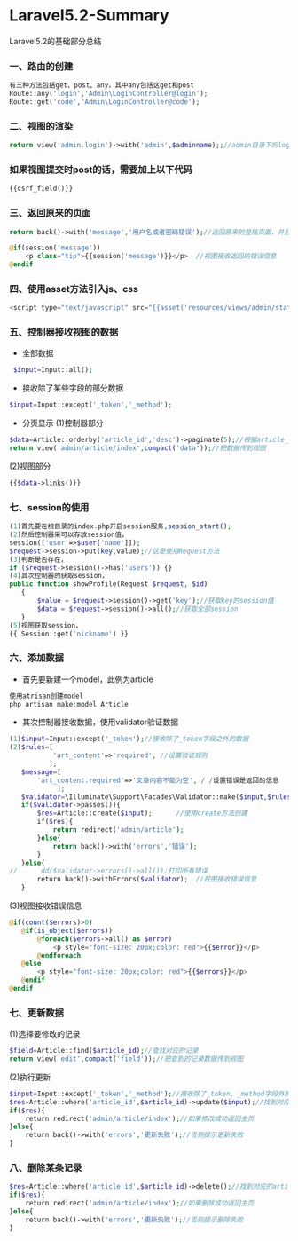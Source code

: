 # Laravel5.2-Summary
Laravel5.2的基础部分总结
### 一、路由的创建
```php
有三种方法包括get、post、any，其中any包括这get和post
Route::any('login','Admin\LoginController@login');
Route::get('code','Admin\LoginController@code');
```
### 二、视图的渲染
```php
return view('admin.login')->with('admin',$adminname);;//admin目录下的login页面，并带参数$adminname的值
```
### 如果视图提交时post的话，需要加上以下代码
```php
{{csrf_field()}}
```
### 三、返回原来的页面
```php
return back()->with('message','用户名或者密码错误');//返回原来的登陆页面，并且带上错误信息
```
```php
@if(session('message'))
    <p class="tip">{{session('message')}}</p>  //视图接收返回的错误信息
@endif
```
### 四、使用asset方法引入js、css
```php
<script type="text/javascript" src="{{asset('resources/views/admin/static/lib/jquery/1.9.1/jquery.min.js')}}"></script>
```
### 五、控制器接收视图的数据
* 全部数据
```php
 $input=Input::all();
 ```
 * 接收除了某些字段的部分数据
 ```php
 $input=Input::except('_token','_method');
 ```
 * 分页显示
 (1)控制器部分
 ```php
 $data=Article::orderby('article_id','desc')->paginate(5);//根据article_id降序查询，每页显示5条数据
 return view('admin/article/index',compact('data'));//把数据传到视图
 ```
 (2)视图部分
 ```php
 {{$data->links()}}
 ```
 ### 七、session的使用
 ```php
 (1)首先要在根目录的index.php开启session服务,session_start();
 (2)然后控制器采可以存放session值，
 session(['user'=>$user['name']]);
 $request->session->put(key,value);//这是使用Request方法
 (3)判断是否存在，
 if ($request->session()->has('users')) {}
 (4)其次控制器的获取session，
 public function showProfile(Request $request, $id)
    {
        $value = $request->session()->get('key');//获取key的session值
        $data = $request->session()->all();//获取全部session
    }
 (5)视图获取session，
 {{ Session::get('nickname') }}
 ```
 ### 六、添加数据
 * 首先要新建一个model，此例为article
 ```php
 使用atrisan创建model
 php artisan make:model Article
 ```
 * 其次控制器接收数据，使用validator验证数据
 ```php
 (1)$input=Input::except('_token');//接收除了_token字段之外的数据
 (2)$rules=[
            'art_content'=>'required', //设置验证规则
           ];
    $message=[
        'art_content.required'=>'文章内容不能为空', / /设置错误是返回的信息 
             ];
    $validator=\Illuminate\Support\Facades\Validator::make($input,$rules,$message);
    if($validator->passes()){
        $res=Article::create($input);      //使用create方法创建  
        if($res){
            return redirect('admin/article');
        }else{
            return back()->with('errors','错误');
        }
    }else{
//      dd($validator->errors()->all());打印所有错误
        return back()->withErrors($validator);  //视图接收错误信息
    }
 ```
 (3)视图接收错误信息
 ```php
 @if(count($errors)>0)
    @if(is_object($errors))
        @foreach($errors->all() as $error)
            <p style="font-size: 20px;color: red">{{$error}}</p>
        @endforeach
    @else
        <p style="font-size: 20px;color: red">{{$errors}}</p>
    @endif
@endif
```
### 七、更新数据
(1)选择要修改的记录
```php
$field=Article::find($article_id);//查找对应的记录
return view('edit',compact('field'));//把查到的记录数据传到视图
```
(2)执行更新
```php
$input=Input::except('_token','_method');//接收除了_token、_method字段外的数据
$res=Article::where('article_id',$article_id)->update($input);//找到对应的article_id执行修改
if($res){
    return redirect('admin/article/index');//如果修改成功返回主页
}else{
    return back()->with('errors','更新失败');//否则提示更新失败
}
```
### 八、删除某条记录
```php
$res=Article::where('article_id',$article_id)->delete();//找到对应的article_id执行删除
if($res){
    return redirect('admin/article/index');//如果删除成功返回主页
}else{
    return back()->with('errors','更新失败');//否则提示删除失败
}
```
